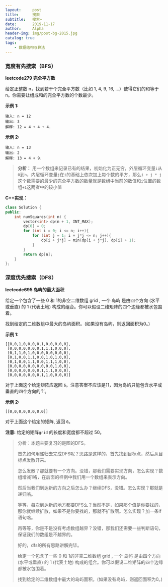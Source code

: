 ```yaml
---
layout:     post
title:      搜索
subtitle:   搜索~ 
date:       2019-11-17
author:     Alpha
header-img: img/post-bg-2015.jpg
catalog: true
tags:
    - 数据结构与算法
---
```




### 宽度有先搜索（BFS）

**leetcode279 完全平方数**

给定正整数 n，找到若干个完全平方数（比如 1, 4, 9, 16, ...）使得它们的和等于 n。你需要让组成和的完全平方数的个数最少。

**示例 1:**

```
输入: n = 12
输出: 3 
解释: 12 = 4 + 4 + 4.
```

**示例 2:**

```
输入: n = 13
输出: 2
解释: 13 = 4 + 9.
```

>**分析：**
>用一个数组来记录已有的结果，初始化为正无穷，外层循环变量``i``从``0``到``n``，内层循环变量``j``在``i``的基础上依次加上每个数的平方，那么``i + j * j ``这个数需要的最少的完全平方数的数量就是数组中当前的数值和``i``位置的数组``+1``这两者中的较小值

**C++实现：**

```C++
class Solution {
public:
	int numSquares(int n) {
		vector<int> dp(n + 1, INT_MAX);
		dp[0] = 0;
		for (int i = 0; i <= n; i++){
			for (int j = 1; i + j*j <= n; j++){
				dp[i + j*j] = min(dp[i + j*j], dp[i] + 1);
			}
		}
		return dp[n];
	}
};
```



### 深度优先搜索（DFS）

**leetcode695 岛屿的最大面积**

给定一个包含了一些 0 和 1的非空二维数组 grid , 一个 岛屿 是由四个方向 (水平或垂直) 的 1 (代表土地) 构成的组合。你可以假设二维矩阵的四个边缘都被水包围着。

找到给定的二维数组中最大的岛屿面积。(如果没有岛屿，则返回面积为0。)

**示例 1:**

```
[[0,0,1,0,0,0,0,1,0,0,0,0,0],
 [0,0,0,0,0,0,0,1,1,1,0,0,0],
 [0,1,1,0,1,0,0,0,0,0,0,0,0],
 [0,1,0,0,1,1,0,0,1,0,1,0,0],
 [0,1,0,0,1,1,0,0,1,1,1,0,0],
 [0,0,0,0,0,0,0,0,0,0,1,0,0],
 [0,0,0,0,0,0,0,1,1,1,0,0,0],
 [0,0,0,0,0,0,0,1,1,0,0,0,0]]
```

对于上面这个给定矩阵应返回 `6`。注意答案不应该是11，因为岛屿只能包含水平或垂直的四个方向的‘1’。



**示例 2:**

```
[[0,0,0,0,0,0,0,0]]
```

对于上面这个给定的矩阵, 返回 `0`。

**注意:** 给定的矩阵`grid` 的长度和宽度都不超过 50。



>分析：本题主要复习的是图的DFS。
>
>首先如何用递归去完成DFS呢？思路是这样的，首先找到目标点，然后从目标点发散开来。
>
>怎么发散？那就要有一个方向。没错，那我们需要实现方向，怎么实现？数组增减1咯，在后面的样例中我们用一个数组来表示方向。
>
>然后当我们到达新的方向之后怎么办？继续DFS，没错。怎么实现？那就是递归咯。
>
>等等，每次到达新的地方都要DFS么？当然不是，如果那个值是你要找的，那你就继续扩散，如果不是你要找的，那就不扩散啊。怎么实现？加一条if语句咯。
>
>再等等，你是不是没有考虑数组越界？没错，那我们还需要一些判断语句，保证我们的数组是不越界的。
>
>好的，dfs的所有思路讲解完毕。
>
>给定一个包含了一些 0 和 1的非空二维数组 grid , 一个 岛屿 是由四个方向 (水平或垂直) 的 1 (代表土地) 构成的组合。你可以假设二维矩阵的四个边缘都被水包围着。
>
>找到给定的二维数组中最大的岛屿面积。(如果没有岛屿，则返回面积为0。)